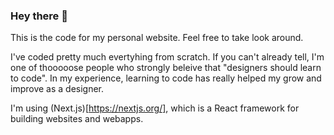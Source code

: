 ### Hey there 👋

This is the code for my personal website. Feel free to take look around.

I've coded pretty much evertyhing from scratch. If you can't already tell, I'm one of thooooose people who strongly beleive that "designers should learn to code". In my experience, learning to code has really helped my grow and improve as a designer.

I'm using (Next.js)[https://nextjs.org/], which is a React framework for building websites and webapps.
